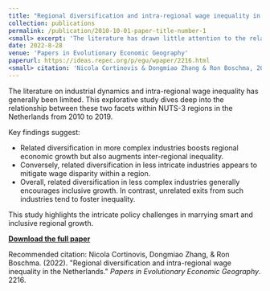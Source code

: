 ```yaml
---
title: "Regional diversification and intra-regional wage inequality in the Netherlands"
collection: publications
permalink: /publication/2010-10-01-paper-title-number-1
<small> excerpt: 'The literature has drawn little attention to the relationship between industrial dynamics (i.e. the rise and fall of industries) and intra-regional wage inequality. This explorative study examines the relationship between industry dynamics and wage inequality in NUTS-3 regions in the Netherlands in the period 2010-2019. While the literature has shown that related diversification in more complex industries enhances economic growth in regions but also inequality between regions, our study shows that related diversification in less complex industries tends to reduce wage inequality within a region. This implies it remains a policy challenge to combine smart and inclusive growth in regions. Our study also showed that there is no significant relationship between exit of industries and regional inequality, with one exception: unrelated low-complex exits tend to increase intra-regional wage inequality. Overall, these findings suggest that related diversification in less complex industries tends to bring benefits in terms of inclusive growth, while unrelated exits in less complex industries tend to do the opposite.'</small>
date: 2022-8-28
venue: 'Papers in Evolutionary Economic Geography'
paperurl: https://ideas.repec.org/p/egu/wpaper/2216.html
<small> citation: 'Nicola Cortinovis & Dongmiao Zhang & Ron Boschma, 2022. "Regional diversification and intra-regional wage inequality in the Netherlands," Papers in Evolutionary Economic Geography (PEEG) 2216, Utrecht University, Department of Human Geography and Spatial Planning, Group Economic Geography, revised Aug 2022.'</small>
---
```

The literature on industrial dynamics and intra-regional wage inequality has generally been limited. This explorative study dives deep into the relationship between these two facets within NUTS-3 regions in the Netherlands from 2010 to 2019.

Key findings suggest:
- Related diversification in more complex industries boosts regional economic growth but also augments inter-regional inequality.
- Conversely, related diversification in less intricate industries appears to mitigate wage disparity within a region.
- Overall, related diversification in less complex industries generally encourages inclusive growth. In contrast, unrelated exits from such industries tend to foster inequality.

This study highlights the intricate policy challenges in marrying smart and inclusive regional growth.

**[Download the full paper](https://github.com/dongmiaozh/dongmiaozh.github.io/raw/master/files/peeg2216.pdf)**

Recommended citation: Nicola Cortinovis, Dongmiao Zhang, & Ron Boschma. (2022). "Regional diversification and intra-regional wage inequality in the Netherlands." <i>Papers in Evolutionary Economic Geography</i>. 2216.
